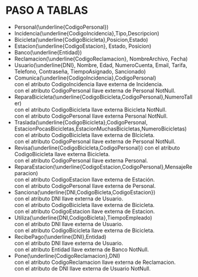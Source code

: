# PASO A TABLAS

- Personal(\underline{CodigoPersonal})  
- Incidencia(\underline{CodigoIncidencia},Tipo,Descripcion)  
- Bicicleta(\underline{CodigoBicicleta},Posicion,Estado)  
- Estacion(\underline{CodigoEstacion}, Estado, Posicion)  
- Banco(\underline{Entidad})  
- Reclamacion(\underline{CodigoReclamacion}, NombreArchivo, Fecha)  
- Usuario(\underline{DNI}, Nombre, Edad, NumeroCuenta, Email, Tarifa, Telefono, Contraseña, TiempoAsignado, Sancionado)  
- Comunica(\underline{CodigoIncidencia},CodigoPersonal)  
con el atributo CodigoIncidencia llave externa de Incidencia.  
con el atributo CodigoPersonal llave externa de Personal NotNull.  
- ReparaBicicleta(\underline{CodigoBicicleta,CodigoPersonal},NumeroTaller)  
con el atributo CodigoBicicleta llave externa Bicicleta NotNull.  
con el atributo CodigoPersonal llave externa Personal NotNull.  
- Traslada(\underline{CodigoBicicleta},CodigoPersonal, EstacionPocasBicicletas,EstacionMuchasBicicletas,NumeroBicicletas)  
con el atributo CodigoBicicleta llave externa de BIcicleta.  
con el atributo CodigoPersonal llave externa de Personal NotNull.  
- Revisa(\underline{CodigoBicicleta,CodigoPersonal})
con el atributo CodigoBicicleta llave externa Bicicleta.  
con el atributo CodigoPersonal llave externa Personal.  
- ReparaEstacion(\underline{CodigoEstacion,CodigoPersonal},MensajeReparacion)  
con el atributo CodigoEstacion llave externa de Estación.  
con el atributo CodigoPersonal llave externa de Personal.  
- Sanciona(\underline{DNI,CodigoBicleta,CodigoEstacion})  
con el atributo DNI llave externa de Usuario.  
con el atributo CodigoBicicleta llave externa de Bicicleta.  
con el atributo CodigoEstacion llave externa de Estacion.  
- Utiliza(\underline{DNI,CodigoBicleta},TiempoEmpleado)  
con el atributo DNI llave externa de Usuario.  
con el atributo CodigoBicicleta llave externa de Bicicleta.  
- RecibePago(\underline{DNI},Entidad)  
con el atributo DNI llave externa de Usuario.  
con el atributo Entidad llave externa de Banco NotNull.  
- Pone(\underline{CodigoReclamacion},DNI)  
con el atributo CodigoReclamacion llave externa de Reclamacion.  
con el atributo de DNI llave externa de Usuario NotNull.  
